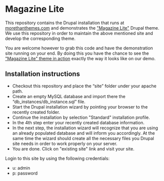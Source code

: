 Magazine Lite
==================

This repository contains the Drupal installation that runs at [morethanthemes.com](http://www.morethanthemes.com/drupal-themes/free) and demonstrates the ["Magazine Lite"](https://drupal.org/project/magazine_lite) Drupal theme. We use this repository in order to maintain the above mentioned site and develop the corresponding theme.

You are welcome however to grab this code and have the demonstration site running on your end. By doing this you have the chance to see the ["Magazine Lite" theme in action](http://demo.drupalizing.com/?theme=magazine-lite/site) exactly the way it looks like on our demo.

Installation instructions
--------------
+ Checkout this repository and place the “site” folder under your apache path.
+ Create an empty MySQL database and import there the “db_instances/db_instance.sql” file.
+ Start the Drupal installation wizard by pointing your browser to the recently created folder.
 + Continue the installation by selection "Standard" installation profile.
 + In the 4th step enter your recently created database information.
 + In the next step, the installation wizard will recognize that you are using an already populated database and will inform you accordingly. At the same time the wizard should create all the necessary files you Drupal site needs in order to work properly on your server.
 + You are done. Click on "existing site" link and visit your site.

Login to this site by using the following credentials:
- u: admin
- p: password

